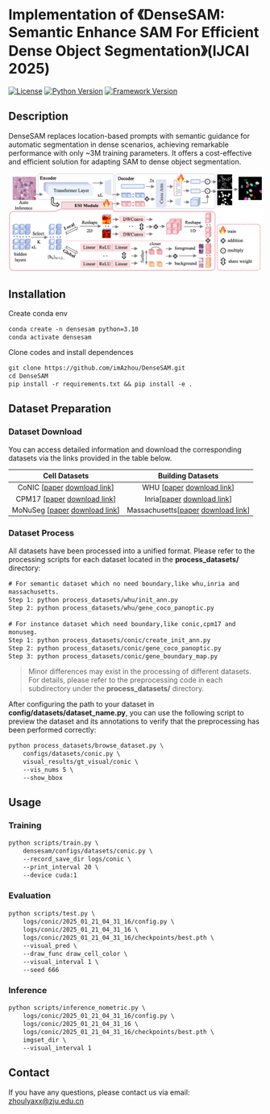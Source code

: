 # Implementation of 《DenseSAM: Semantic Enhance SAM For Efficient Dense Object Segmentation》(IJCAI 2025)

[![License](https://img.shields.io/badge/license-MIT-blue.svg)](LICENSE) [![Python Version](https://img.shields.io/badge/python-3.x-blue.svg)](https://www.python.org/) [![Framework Version](https://img.shields.io/badge/pytorch-2.x-blue.svg)](https://pytorch.org/)

## Description

DenseSAM replaces location-based prompts with semantic guidance for automatic segmentation in dense scenarios, achieving remarkable performance with only ~3M training parameters. It offers a cost-effective and efficient solution for adapting SAM to dense object segmentation.

![Framework](images/framework.png)

## Installation

Create conda env

```shell
conda create -n densesam python=3.10
conda activate densesam
```

Clone codes and install dependences

```shell
git clone https://github.com/imAzhou/DenseSAM.git
cd DenseSAM
pip install -r requirements.txt && pip install -e .
```

## Dataset Preparation

### Dataset Download

You can access detailed information and download the corresponding datasets via the links provided in the table below.

|                                                             Cell Datasets                                                             |                                                                                          Building Datasets                                                                                          |
| :-----------------------------------------------------------------------------------------------------------------------------------: | :-------------------------------------------------------------------------------------------------------------------------------------------------------------------------------------------------: |
|               CoNIC [[paper](https://arxiv.org/abs/2111.14485) [download link](https://conic-challenge.grand-challenge.org)]               |                                  WHU [[paper](https://ieeexplore.ieee.org/abstract/document/8444434) [download link](http://gpcv.whu.edu.cn/data/building_dataset.html)]                                  |
| CPM17 [[paper](https://arxiv.org/abs/1810.13230) [download link](https://drive.google.com/drive/folders/1sJ4nmkif6j4s2FOGj8j6i_Ye7z9w0TfA)] |                                  Inria[[paper](https://ieeexplore.ieee.org/abstract/document/8127684) [download link](https://aistudio.baidu.com/datasetdetail/126725)]                                  |
|       MoNuSeg [[paper](https://ieeexplore.ieee.org/abstract/document/7872382) [download link](https://monuseg.grand-challenge.org/)]       | Massachusetts[[paper](https://www.proquest.com/docview/1500835065?pq-origsite=gscholar&fromopenview=true&sourcetype=Dissertations%20&%20Theses) [download link](https://www.cs.toronto.edu/~vmnih/data/)] |

### Dataset Process

All datasets have been processed into a unified format. Please refer to the processing scripts for each dataset located in the **process_datasets/** directory:

```
# For semantic dataset which no need boundary,like whu,inria and massachusetts.
Step 1: python process_datasets/whu/init_ann.py
Step 2: python process_datasets/whu/gene_coco_panoptic.py

# For instance dataset which need boundary,like conic,cpm17 and monuseg.
Step 1: python process_datasets/conic/create_init_ann.py
Step 2: python process_datasets/conic/gene_coco_panoptic.py
Step 3: python process_datasets/conic/gene_boundary_map.py
```

> Minor differences may exist in the processing of different datasets. For details, please refer to the preprocessing code in each subdirectory under the **process_datasets/** directory.

After configuring the path to your dataset in **config/datasets/dataset_name.py**, you can use the following script to preview the dataset and its annotations to verify that the preprocessing has been performed correctly:

```shell
python process_datasets/browse_dataset.py \
    configs/datasets/conic.py \
    visual_results/gt_visual/conic \
    --vis_nums 5 \
    --show_bbox
```

## Usage

### Training

```shell
python scripts/train.py \
    densesam/configs/datasets/conic.py \
    --record_save_dir logs/conic \
    --print_interval 20 \
    --device cuda:1
```

### Evaluation

```shell
python scripts/test.py \
    logs/conic/2025_01_21_04_31_16/config.py \
    logs/conic/2025_01_21_04_31_16 \
    logs/conic/2025_01_21_04_31_16/checkpoints/best.pth \
    --visual_pred \
    --draw_func draw_cell_color \
    --visual_interval 1 \
    --seed 666
```

### Inference

```shell
python scripts/inference_nometric.py \
    logs/conic/2025_01_21_04_31_16/config.py \
    logs/conic/2025_01_21_04_31_16 \
    logs/conic/2025_01_21_04_31_16/checkpoints/best.pth \
    imgset_dir \
    --visual_interval 1
```

## Contact

If you have any questions, please contact us via email: zhoulyaxx@zju.edu.cn
